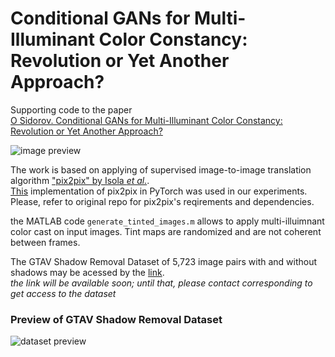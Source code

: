 # Conditional GANs for Multi-Illuminant Color Constancy: Revolution or Yet Another Approach?
Supporting code to the paper <br>
[O Sidorov. Conditional GANs for Multi-Illuminant Color Constancy: Revolution or Yet Another Approach?](https://arxiv.org/abs/1811.06604)
<br>

![image preview](https://github.com/acecreamu/Color-Constancy-pix2pix/blob/master/image.jpg)

The work is based on applying of supervised image-to-image translation algorithm ["pix2pix" by Isola *et al.*](https://arxiv.org/abs/1611.07004). <br>
[This](https://github.com/junyanz/pytorch-CycleGAN-and-pix2pix) implementation of pix2pix in PyTorch was used in our experiments. Please, refer to original repo for pix2pix's reqirements and dependencies.

the MATLAB code `generate_tinted_images.m` allows to apply multi-illuimnant color cast on input images. Tint maps are randomized and are not coherent between frames.

The GTAV Shadow Removal Dataset of 5,723 image pairs with and without shadows may be acessed by the [link]().<br>
*the link will be available soon; until that, please contact corresponding to get access to the dataset*

### Preview of GTAV Shadow Removal Dataset 

![dataset preview](https://github.com/acecreamu/Color-Constancy-pix2pix/blob/master/preview.jpg)

